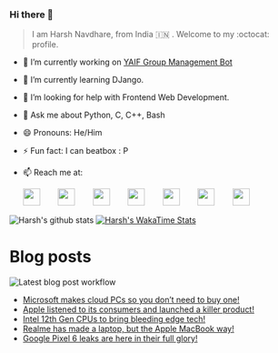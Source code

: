 ### Hi there 👋

> I am Harsh Navdhare, from India :india: . Welcome to my :octocat: profile.

* 🔭 I’m currently working on [YAIF Group Management Bot](https://github.com/YAIFoundation/YAR_Manager_Bot)
* 🌱 I’m currently learning DJango.
* 🤔 I’m looking for help with Frontend Web Development.
* 💬 Ask me about Python, C, C++, Bash
* 😄 Pronouns: He/Him
* ⚡ Fun fact: I can beatbox : P
* 📫 Reach me at: 
 

    [<img src="https://simpleicons.org/icons/instagram.svg" width="30">](https://www.instagram.com/plus_infinity.hn) &nbsp;&nbsp;&nbsp;&nbsp;&nbsp;&nbsp;
    [<img src="https://simpleicons.org/icons/facebook.svg" width="30">](https://www.facebook.com/harsh.navdhare.infinity) &nbsp;&nbsp;&nbsp;&nbsp;&nbsp;&nbsp; 
    [<img src="https://simpleicons.org/icons/twitter.svg" width="30">](https://twitter.com/hnavdhare) &nbsp;&nbsp;&nbsp;&nbsp;&nbsp;&nbsp; 
    [<img src="https://simpleicons.org/icons/xdadevelopers.svg" width="30">](https://forum.xda-developers.com/member.php?u=8122486) &nbsp;&nbsp;&nbsp;&nbsp;&nbsp;&nbsp; 
    [<img src="https://simpleicons.org/icons/telegram.svg" width="30">](https://t.me/infinitEplus) &nbsp;&nbsp;&nbsp;&nbsp;&nbsp;&nbsp;
    [<img src="https://simpleicons.org/icons/snapchat.svg" width="30">](https://www.snapchat.com/add/plus.infinity) &nbsp;&nbsp;&nbsp;&nbsp;&nbsp;&nbsp; 
    [<img src="https://simpleicons.org/icons/gmail.svg" width="30">](mailto:navdhareharsh2001@gmail.com)

 
 

![Harsh's github stats](https://github-readme-stats-infinity-plus.vercel.app/api?username=infinity-plus&show_icons=true&count_private=true&theme=dark) [![Harsh's WakaTime Stats](https://github-readme-stats-infinity-plus.vercel.app/api/wakatime?username=infinity_plus&theme=dark)](https://wakatime.com/@infinity_plus)

# Blog posts

![Latest blog post workflow](https://github.com/infinity-plus/infinity-plus/workflows/Latest%20blog%20post%20workflow/badge.svg)

<!-- BLOG-POST-LIST:START -->
- [Microsoft makes cloud PCs so you don’t need to buy one!](https://spadebee.com/2021/07/15/microsoft-makes-cloud-pcs-so-you-dont-need-to-buy-one/?utm_source=rss&utm_medium=rss&utm_campaign=microsoft-makes-cloud-pcs-so-you-dont-need-to-buy-one)
- [Apple listened to its consumers and launched a killer product!](https://spadebee.com/2021/07/14/apple-listened-to-its-consumers-and-launched-a-killer-product/?utm_source=rss&utm_medium=rss&utm_campaign=apple-listened-to-its-consumers-and-launched-a-killer-product)
- [Intel 12th Gen CPUs to bring bleeding edge tech!](https://spadebee.com/2021/07/12/intel-12th-gen-cpus-to-bring-bleeding-edge-tech/?utm_source=rss&utm_medium=rss&utm_campaign=intel-12th-gen-cpus-to-bring-bleeding-edge-tech)
- [Realme has made a laptop, but the Apple MacBook way!](https://spadebee.com/2021/07/12/realme-has-made-a-laptop-but-the-apple-macbook-way/?utm_source=rss&utm_medium=rss&utm_campaign=realme-has-made-a-laptop-but-the-apple-macbook-way)
- [Google Pixel 6 leaks are here in their full glory!](https://spadebee.com/2021/07/10/google-pixel-6-leaks-are-here-in-their-full-glory/?utm_source=rss&utm_medium=rss&utm_campaign=google-pixel-6-leaks-are-here-in-their-full-glory)
<!-- BLOG-POST-LIST:END -->
